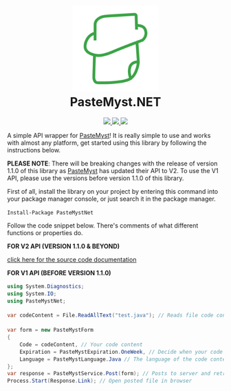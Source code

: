 <h1 align="center">
  <br>
    <img src="./.github/icon.png" width="200">
  <br>
    PasteMyst.NET
  <br>
</h1>

<p align="center">
  <a href="https://dotnet.microsoft.com">
    <img src="https://img.shields.io/badge/Powered%20By-.NET-blue?logo=microsoft&style=for-the-badge">
  </a>
  <a href="https://visualstudio.microsoft.com">
    <img src="https://img.shields.io/badge/Made%20With-Visual%20Studio-blue?logo=visual-studio&style=for-the-badge">
  </a>
  <a href="https://www.nuget.org/packages/PasteMystNet">
    <img src="https://img.shields.io/badge/Available%20On-NuGet-blue?logo=nuget&style=for-the-badge">
  </a>
</p>

A simple API wrapper for [PasteMyst](https://paste.myst.rs)! It is really simple to use and works with almost any platform, get started using this library by following the instructions below.

**PLEASE NOTE**: There will be breaking changes with the release of version 1.1.0 of this library as [PasteMyst](https://paste.myst.rs) has updated their API to V2. To use the V1 API, please use the versions before version 1.1.0 of this library.

First of all, install the library on your project by entering this command into your package manager console, or just search it in the package manager.

`Install-Package PasteMystNet`

Follow the code snippet below. There's comments of what different functions or properties do.

**FOR V2 API (VERSION 1.1.0 & BEYOND)**

[click here for the source code documentation](./PasteMystTest/Program.cs)

**FOR V1 API (BEFORE VERSION 1.1.0)**

```cs
using System.Diagnostics;
using System.IO;
using PasteMystNet;

var codeContent = File.ReadAllText("test.java"); // Reads file code content

var form = new PasteMystForm
{
    Code = codeContent, // Your code content
    Expiration = PasteMystExpiration.OneWeek, // Decide when your code expires
    Language = PasteMystLanguage.Java // The language of the code content
};
var response = PasteMystService.Post(form); // Posts to server and retrieve info
Process.Start(Response.Link); // Open posted file in browser
```